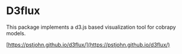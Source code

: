 # D3flux

This package implements a d3.js based visualization tool for cobrapy models.

[https://pstjohn.github.io/d3flux/](https://pstjohn.github.io/d3flux/)
